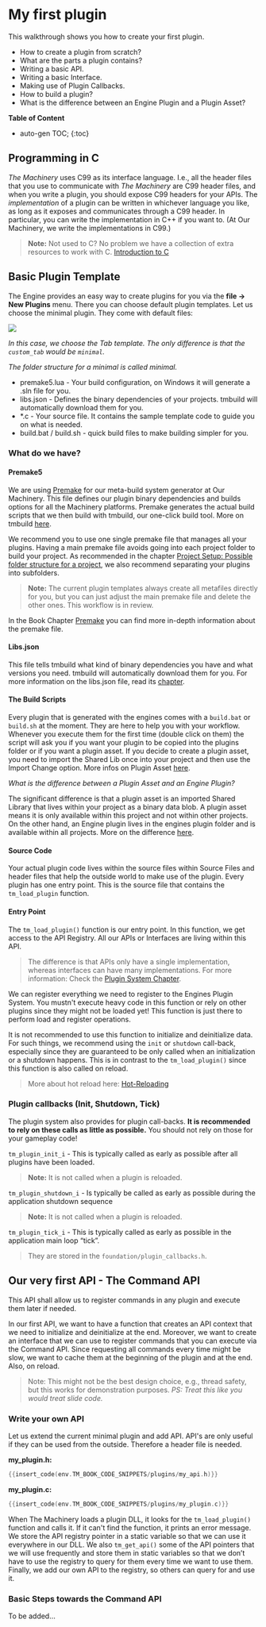 # My first plugin

This walkthrough shows you how to create your first plugin.

- How to create a plugin from scratch?
- What are the parts a plugin contains?
- Writing a basic API.
- Writing a basic Interface.
- Making use of Plugin Callbacks.
- How to build a plugin?
- What is the difference between an Engine Plugin and a Plugin Asset?

**Table of Content**

* auto-gen TOC;
{:toc}


## Programming in C

*The Machinery* uses C99 as its interface language. I.e., all the header files that you use to communicate with *The Machinery* are C99 header files, and when you write a plugin, you should expose C99 headers for your APIs. The *implementation* of a plugin can be written in whichever language you like, as long as it exposes and communicates through a C99 header. In particular, you can write the implementation in C++ if you want to. (At Our Machinery, we write the implementations in C99.)

>  **Note:** Not used to C? No problem we have a collection of extra resources to work with C. [Introduction to C]({{base_url}}/getting_started/introduction_to_c.html)



## Basic Plugin Template

The Engine provides an easy way to create plugins for you via the **file -> New Plugins** menu. There you can choose default plugin templates. Let us choose the minimal plugin. They come with default files:

![](https://www.dropbox.com/s/jhrqv8t8bbhr20u/tm_tut_new_tab.png?dl=1)

*In this case, we choose the Tab template. The only difference is that the `custom_tab` would be `minimal`.*

*The folder structure for a minimal is called minimal.*

- premake5.lua - Your build configuration, on Windows it will generate a .sln file for you.
- libs.json - Defines the binary dependencies of your projects. tmbuild will automatically download them for you.
- *.c - Your source file. It contains the sample template code to guide you on what is needed.
- build.bat / build.sh - quick build files to make building simpler for you.

### What do we have?



#### Premake5

We are using [Premake](https://premake.github.io/) for our meta-build system generator at Our Machinery. This file defines our plugin binary dependencies and builds options for all the Machinery platforms. Premake generates the actual build scripts that we then build with tmbuild, our one-click build tool. More on tmbuild [here](https://books.ourmachinery.com/the_machinery_book/extending_the_machinery/helper_tools/tmbuild.html).

We recommend you to use one single premake file that manages all your plugins. Having a main premake file avoids going into each project folder to build your project. As recommended in the chapter [Project Setup: Possible folder structure for a project](https://books.ourmachinery.com/the_machinery_book/extending_the_machinery/getting_started/project_setup.html#possible-folder-structure-for-a-project), we also recommend separating your plugins into subfolders. 

> **Note:** The current plugin templates always create all metafiles directly for you, but you can just adjust the main premake file and delete the other ones. This workflow is in review.

In the Book Chapter [Premake]({{base_url}}extending_the_machinery/premake.html) you can find more in-depth information about the premake file. 



#### Libs.json 

This file tells tmbuild what kind of binary dependencies you have and what versions you need. tmbuild will automatically download them for you. For more information on the libs.json file, read its [chapter]({{base_url}}/helper_tools/libs_json_reference.md).



#### The Build Scripts

Every plugin that is generated with the engines comes with a `build.bat` or `build.sh` at the moment. They are here to help you with your workflow. Whenever you execute them for the first time (double click on them) the script will ask you if you want your plugin to be copied into the plugins folder or if you want a plugin asset. If you decide to create a plugin asset, you need to import the Shared Lib once into your project and then use the Import Change option. More infos on Plugin Asset [here]({{the_machinery_book}}extending_the_machinery/plugin-assets.html).

*What is the difference between a Plugin Asset and an Engine Plugin?*

The significant difference is that a plugin asset is an imported Shared Library that lives within your project as a binary data blob. A plugin asset means it is only available within this project and not within other projects. On the other hand, an Engine plugin lives in the engines plugin folder and is available within all projects. More on the difference [here]({{the_machinery_book}}/extending_the_machinery/the_plugin_system.html).

#### Source Code

Your actual plugin code lives within the source files within Source Files and header files that help the outside world to make use of the plugin. Every plugin has one entry point. This is the source file that contains the `tm_load_plugin` function.

#### Entry Point

The `tm_load_plugin()` function is our entry point.  In this function, we get access to the API Registry. All our APIs or Interfaces are living within this API.

>  The difference is that APIs only have a single implementation, whereas interfaces can have many implementations. For more information: Check the [Plugin System Chapter](https://books.ourmachinery.com/the_machinery_book/extending_the_machinery/the_plugin_system.html).

We can register everything we need to register to the Engines Plugin System. You mustn't execute heavy code in this function or rely on other plugins since they might not be loaded yet! This function is just there to perform load and register operations.

 It is not recommended to use this function to initialize and deinitialize data. For such things, we recommend using the `init` or `shutdown` call-back, especially since they are guaranteed to be only called when an initialization or a shutdown happens. This is in contrast to the `tm_load_plugin()` since this function is also called on reload.

> More about hot reload here: [Hot-Reloading]({{the_machinery_book}}/extending_the_machinery/hot-reloading.html)



### Plugin callbacks (Init, Shutdown, Tick)

The plugin system also provides for plugin call-backs. **It is recommended to rely on these calls as little as possible.** You should not rely on those for your gameplay code!

`tm_plugin_init_i` - This is typically called as early as possible after all plugins have been loaded.

> **Note:** It is not called when a plugin is reloaded.

`tm_plugin_shutdown_i` - Is typically be called as early as possible during the application shutdown sequence

> **Note:** It is not called when a plugin is reloaded.

`tm_plugin_tick_i` - This is typically called as early as possible in the application main loop “tick”.

>  They are stored in the `foundation/plugin_callbacks.h`. 



## Our very first API - The Command API

This API shall allow us to register commands in any plugin and execute them later if needed.

In our first API, we want to have a function that creates an API context that we need to initialize and deinitialize at the end. Moreover, we want to create an interface that we can use to register commands that you can execute via the Command API. Since requesting all commands every time might be slow, we want to cache them at the beginning of the plugin and at the end. Also, on reload.

> Note: This might not be the best design choice, e.g., thread safety, but this works for demonstration purposes. *PS: Treat this like you would treat slide code.*



### Write your own API

Let us extend the current minimal plugin and add API. API's are only useful if they can be used from the outside. Therefore a header file is needed.

**my_plugin.h:**

~~~c
{{insert_code(env.TM_BOOK_CODE_SNIPPETS/plugins/my_api.h)}}
~~~



**my_plugin.c:**

~~~c
{{insert_code(env.TM_BOOK_CODE_SNIPPETS/plugins/my_plugin.c)}}
~~~



When The Machinery loads a plugin DLL, it looks for the `tm_load_plugin()` function and calls it. If it can't find the function, it prints an error message. We store the API registry pointer in a static variable so that we can use it everywhere in our DLL.
We also `tm_get_api()` some of the API pointers that we will use frequently and store them in static variables so that we don’t have to use the registry to query for them every time we want to use them. Finally, we add our own API to the registry, so others can query for and use it.

### Basic Steps towards the Command API

To be added...
